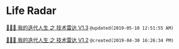 # Life Radar

[🥚🐣🐥 我的迭代人生 之 技术雷达 V1.3](https://radar.thoughtworks.com/?sheetId=https://raw.githubusercontent.com/JimmyLv/CHANGLOG.md/master/packages/radar/%F0%9F%A5%9A%F0%9F%90%A3%F0%9F%90%A5%20%E6%88%91%E7%9A%84%E8%BF%AD%E4%BB%A3%E4%BA%BA%E7%94%9F%20%E4%B9%8B%20%E6%8A%80%E6%9C%AF%E9%9B%B7%E8%BE%BE%20v1.3.csv) `@updated(2019-05-10 12:51:55 AM)`

[🥚🐣🐥 我的迭代人生 之 技术雷达 V1.2](https://radar.thoughtworks.com/?sheetId=https://raw.githubusercontent.com/JimmyLv/CHANGLOG.md/master/packages/radar/%F0%9F%A5%9A%F0%9F%90%A3%F0%9F%90%A5%20%E6%88%91%E7%9A%84%E8%BF%AD%E4%BB%A3%E4%BA%BA%E7%94%9F%20%E4%B9%8B%20%E6%8A%80%E6%9C%AF%E9%9B%B7%E8%BE%BE%20v1.2.csv) `@created(2019-04-30 16:26:34 PM)`
